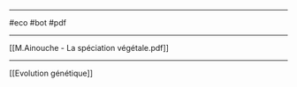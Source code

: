 ___
#eco #bot #pdf 
___
[[M.Ainouche - La spéciation végétale.pdf]]

















____
[[Evolution génétique]]